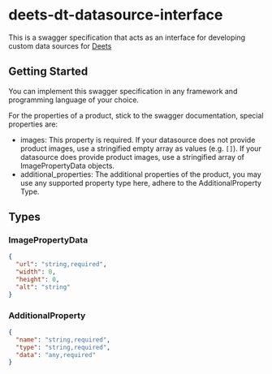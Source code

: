 # deets-dt-datasource-interface

This is a swagger specification that acts as an interface for developing custom data sources for [Deets](https://deets.waterbyte.club)

## Getting Started

You can implement this swagger specification in any framework and programming language of your choice.

For the properties of a product, stick to the swagger documentation, special properties are:

- images: This property is required. If your datasource does not provide product images, use a stringified empty array as values (e.g. `[]`). If your datasource does provide product images, use a stringified array of ImagePropertyData objects.
- additional_properties: The additional properties of the product, you may use any supported property type here, adhere to the AdditionalProperty Type.

## Types

### ImagePropertyData

<!-- type ImagePropertyData struct {
URL string `json:"url"`
Width *int `json:"width,omitempty"`
Height *int `json:"height,omitempty"`
Alt \*string `json:"alt,omitempty"`
} -->

```json
{
  "url": "string,required",
  "width": 0,
  "height": 0,
  "alt": "string"
}
```

### AdditionalProperty

```json
{
  "name": "string,required",
  "type": "string,required",
  "data": "any,required"
}
```
